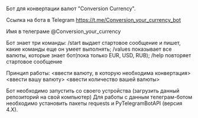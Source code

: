 Бот для конвертации валют "Conversion Currency".

Ссылка на бота в Telegram https://t.me/Conversion_your_currency_bot 

Имя в телеграме @Conversion_your_currency

Бот знает три команды:
/start выдает стартовое сообщение и пишет, какие команды еще он умеет выполнять;
/values показывает все валюты, которые знает бот(пока только EUR, USD, RUB);
/help повторяет стартовое сообщение

Принцип работы:
  <ввести валюту, в которую необходима конвертация> <ввести вашу валюту> <ввести количество вашей валюты>

Бот необходимо запустить со своего устройства (загрузить данный репозиторий на свой компьютер) Для работы с данным телеграм-ботом необходимо установить пакеты requests и PyTelegramBotAPI (версия 4.X).
